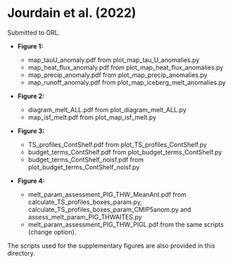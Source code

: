 # Jourdain et al. (2022)

Submitted to GRL.

* **Figure 1:**
   - map\_tauU\_anomaly.pdf from plot\_map\_tau\_U\_anomalies.py
   - map\_heat\_flux\_anomaly.pdf from plot\_map\_heat\_flux\_anomalies.py 
   - map\_precip\_anomaly.pdf from plot\_map\_precip\_anomalies.py
   - map\_runoff\_anomaly.pdf from plot\_map\_iceberg\_melt\_anomalies.py

* **Figure 2:**
   - diagram\_melt\_ALL.pdf from plot\_diagram\_melt\_ALL.py 
   - map\_isf\_melt.pdf from plot\_map\_isf\_melt.py

* **Figure 3:**
   - TS\_profiles\_ContShelf.pdf from plot\_TS\_profiles\_ContShelf.py
   - budget\_terms\_ContShelf.pdf from plot\_budget\_terms\_ContShelf.py
   - budget\_terms\_ContShelf\_noisf.pdf from plot\_budget\_terms\_ContShelf\_noisf.py

* **Figure 4:**
   - melt\_param\_assessment\_PIG\_THW\_MeanAnt.pdf from calculate\_TS\_profiles\_boxes\_param.py, calculate\_TS\_profiles\_boxes\_param\_CMIP5anom.py and assess\_melt\_param\_PIG\_THWAITES.py 
   - melt\_param\_assessment\_PIG\_THW\_PIGL.pdf from the same scripts (change option).

The scripts used for the supplementary figures are also provided in this directory.
